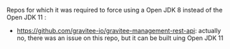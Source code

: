 Repos for which it was required to force using a Open JDK 8 instead of the Open JDK 11 :

* https://github.com/gravitee-io/gravitee-management-rest-api: actually no, there was an issue on this repo, but it can be built uing Open JDK 11
